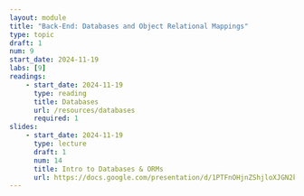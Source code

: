 ```yaml
---
layout: module
title: "Back-End: Databases and Object Relational Mappings"
type: topic
draft: 1
num: 9
start_date: 2024-11-19
labs: [9]
readings: 
    - start_date: 2024-11-19
      type: reading
      title: Databases
      url: /resources/databases
      required: 1
slides: 
    - start_date: 2024-11-19
      type: lecture
      draft: 1
      num: 14
      title: Intro to Databases & ORMs
      url: https://docs.google.com/presentation/d/1PTFnOHjnZShjloXJGN2kvmFvy4f4AKCEzM27FG86tzE/edit?usp=sharing
---
```

 
<!-- ## Activities
* Today's Repo: <a href="https://github.com/csci338/orm-demo" target="_blank">https://github.com/csci338/orm-demo</a> -->
